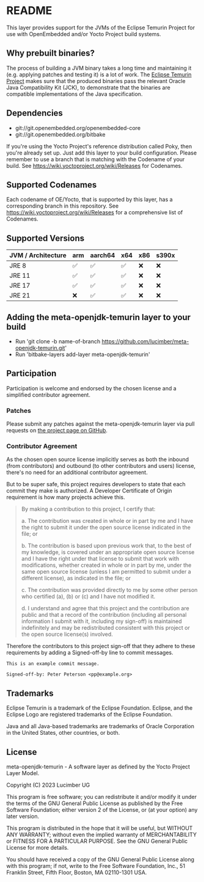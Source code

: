 # README
This layer provides support for the JVMs of the Eclipse Temurin Project for use with
OpenEmbedded and/or Yocto Project build systems. 

## Why prebuilt binaries?
The process of building a JVM binary takes a long time and maintaining it
(e.g. applying patches and testing it) is a lot of work.
The [Eclipse Temurin Project](https://projects.eclipse.org/projects/adoptium.temurin) makes sure that the produced binaries pass
the relevant Oracle Java Compatibility Kit (JCK), to demonstrate
that the binaries are compatible implementations of the Java specification.

## Dependencies
* git://git.openembedded.org/openembedded-core
* git://git.openembedded.org/bitbake

If you're using the Yocto Project's reference distribution called Poky,
then you're already set up. Just add this layer to your build configuration.
Please remember to use a branch that is matching with the Codename of your build.
See https://wiki.yoctoproject.org/wiki/Releases for Codenames.

## Supported Codenames
Each codename of OE/Yocto, that is supported by this layer, has a corresponding branch in this repository.
See https://wiki.yoctoproject.org/wiki/Releases for a comprehensive list of Codenames.

## Supported Versions
| JVM / Architecture | arm | aarch64 | x64 | x86 | s390x |
|--------------------|-----|---------|-----|-----|-------|
| JRE 8              | ✅  | ✅      | ✅  | ❌  | ❌   |
| JRE 11             | ✅  | ✅      | ✅  | ❌  | ❌   |
| JRE 17             | ✅  | ✅      | ✅  | ❌  | ❌   |
| JRE 21             | ❌  | ✅      | ✅  | ❌  | ❌   |

## Adding the meta-openjdk-temurin layer to your build
* Run 'git clone -b name-of-branch https://github.com/lucimber/meta-openjdk-temurin.git'
* Run 'bitbake-layers add-layer meta-openjdk-temurin'

## Participation
Participation is welcome and endorsed by the chosen license
and a simplified contributor agreement.

### Patches
Please submit any patches against the meta-openjdk-temurin layer via pull requests
on [the project page on GitHub](https://github.com/lucimber/meta-openjdk-temurin).

### Contributor Agreement
As the chosen open source license implicitly serves
as both the inbound (from contributors) and
outbound (to other contributors and users) license,
there's no need for an additional contributor agreement.

But to be super safe, this project requires developers
to state that each commit they make is authorized.
A Developer Certificate of Origin requirement is how many
projects achieve this.

> By making a contribution to this project, I certify that:
> 
> a. The contribution was created in whole or in part by me and I have the right to submit it under the open source license indicated in the file; or
>
> b. The contribution is based upon previous work that, to the best of my knowledge, is covered under an appropriate open source license and I have the right under that license to submit that work with modifications, whether created in whole or in part by me, under the same open source license (unless I am permitted to submit under a different license), as indicated in the file; or
>
> c. The contribution was provided directly to me by some other person who certified (a), (b) or (c) and I have not modified it.
>
> d. I understand and agree that this project and the contribution are public and that a record of the contribution (including all personal information I submit with it, including my sign-off) is maintained indefinitely and may be redistributed consistent with this project or the open source license(s) involved.

Therefore the contributors to this project sign-off that
they adhere to these requirements by adding
a Signed-off-by line to commit messages.

    This is an example commit message.
    
    Signed-off-by: Peter Peterson <pp@example.org>

## Trademarks
Eclipse Temurin is a trademark of the Eclipse Foundation. Eclipse, and the
Eclipse Logo are registered trademarks of the Eclipse Foundation.

Java and all Java-based trademarks are trademarks of Oracle Corporation in
the United States, other countries, or both.

## License
meta-openjdk-temurin - A software layer as defined by the Yocto Project Layer Model.

Copyright (C) 2023  Lucimber UG

This program is free software; you can redistribute it and/or modify
it under the terms of the GNU General Public License as published by
the Free Software Foundation; either version 2 of the License, or
(at your option) any later version.

This program is distributed in the hope that it will be useful,
but WITHOUT ANY WARRANTY; without even the implied warranty of
MERCHANTABILITY or FITNESS FOR A PARTICULAR PURPOSE.  See the
GNU General Public License for more details.

You should have received a copy of the GNU General Public License along
with this program; if not, write to the Free Software Foundation, Inc.,
51 Franklin Street, Fifth Floor, Boston, MA 02110-1301 USA.
